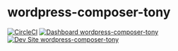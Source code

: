 # wordpress-composer-tony

[![CircleCI](https://circleci.com/gh/amklose/wordpress-composer-tony.svg?style=shield)](https://circleci.com/gh/amklose/wordpress-composer-tony)
[![Dashboard wordpress-composer-tony](https://img.shields.io/badge/dashboard-wordpress_composer_tony-yellow.svg)](https://dashboard.pantheon.io/sites/d2d1bda2-9ccd-448f-90ac-7e47e0ec78d2#dev/code)
[![Dev Site wordpress-composer-tony](https://img.shields.io/badge/site-wordpress_composer_tony-blue.svg)](http://dev-wordpress-composer-tony.pantheonsite.io/)